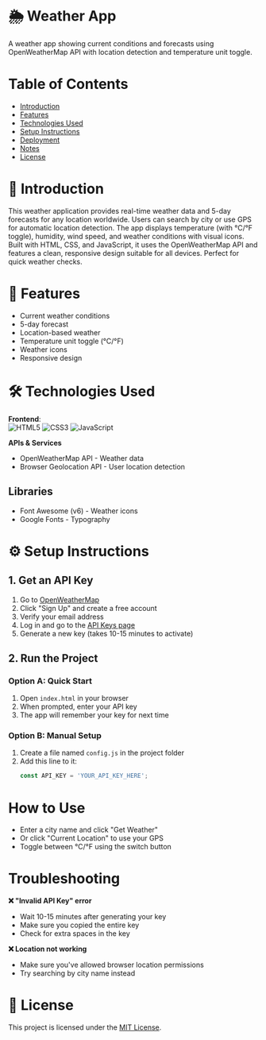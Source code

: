 # 🌦️ Weather App 

A weather app showing current conditions and forecasts using OpenWeatherMap API with location detection and temperature unit toggle.

# Table of Contents
- [Introduction](#introduction)
- [Features](#features)
- [Technologies Used](#technologies-used)
- [Setup Instructions](#setup-instructions)
- [Deployment](#deployment)
- [Notes](#notes)
- [License](#license)

# 📌 Introduction 
This weather application provides real-time weather data and 5-day forecasts for any location worldwide. Users can search by city or use GPS for automatic location detection. The app displays temperature (with °C/°F toggle), humidity, wind speed, and weather conditions with visual icons. Built with HTML, CSS, and JavaScript, it uses the OpenWeatherMap API and features a clean, responsive design suitable for all devices. Perfect for quick weather checks.

# 🚀 Features
- Current weather conditions
- 5-day forecast
- Location-based weather
- Temperature unit toggle (°C/°F)
- Weather icons
- Responsive design

# 🛠️ Technologies Used
**Frontend**:  
  ![HTML5](https://img.shields.io/badge/HTML5-E34F26?style=flat&logo=html5&logoColor=white)
  ![CSS3](https://img.shields.io/badge/CSS3-1572B6?style=flat&logo=css3&logoColor=white)
  ![JavaScript](https://img.shields.io/badge/JavaScript-F7DF1E?style=flat&logo=javascript&logoColor=black)

**APIs & Services**
- OpenWeatherMap API - Weather data
- Browser Geolocation API - User location detection

## Libraries
- Font Awesome (v6) - Weather icons
- Google Fonts - Typography

# ⚙️ Setup Instructions

## 1. Get an API Key
1. Go to [OpenWeatherMap](https://openweathermap.org/)
2. Click "Sign Up" and create a free account
3. Verify your email address
4. Log in and go to the [API Keys page](https://home.openweathermap.org/api_keys)
5. Generate a new key (takes 10-15 minutes to activate)

## 2. Run the Project

### Option A: Quick Start
1. Open `index.html` in your browser
2. When prompted, enter your API key
3. The app will remember your key for next time

### Option B: Manual Setup
1. Create a file named `config.js` in the project folder
2. Add this line to it:
   ```javascript
   const API_KEY = 'YOUR_API_KEY_HERE';

# How to Use
- Enter a city name and click "Get Weather"
- Or click "Current Location" to use your GPS
- Toggle between °C/°F using the switch button

# Troubleshooting
**❌ "Invalid API Key" error**
- Wait 10-15 minutes after generating your key
- Make sure you copied the entire key
- Check for extra spaces in the key

**❌ Location not working**
- Make sure you've allowed browser location permissions
- Try searching by city name instead

# 🧾 License

This project is licensed under the [MIT License](opensource.org/licenses/MIT).





